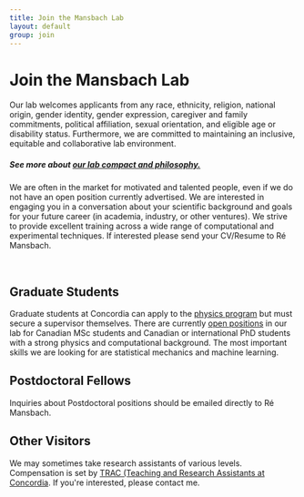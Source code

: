 ```yaml
---
title: Join the Mansbach Lab
layout: default
group: join
---
```


# Join the Mansbach Lab
Our lab welcomes applicants from any race, ethnicity, religion, national origin, gender identity, gender expression, caregiver and family commitments, political affiliation, sexual orientation, and eligible age or disability status. Furthermore, we are committed to maintaining an inclusive, equitable and collaborative lab environment.
##### See more about [our lab compact and philosophy.](/compact/)

We are often in the market for motivated and talented people, even if we do not have an open position currently advertised. We are interested in engaging you in a conversation about your scientific background and goals for your future career (in academia, industry, or other ventures). We strive to provide excellent training across a wide range of computational and experimental techniques. If interested please send your CV/Resume to Ré Mansbach.


<br/>

## Graduate Students

Graduate students at Concordia can apply to the [physics program](https://www.concordia.ca/artsci/physics/programs/graduate.html) but must secure a supervisor themselves. There are currently [open positions](/openpositions/) in our lab for Canadian MSc students and Canadian or international PhD students with a strong physics and computational background. The most important skills we are looking for are statistical mechanics and machine learning.

## Postdoctoral Fellows

Inquiries about Postdoctoral positions should be emailed directly to Ré Mansbach. <!--We set our postdoctoral fellow compensation to the [Stanford rates](https://postdocs.stanford.edu/funding-levels-and-guidelines) **and** encourage candidates to explore applying for extramural fellowships to support their research.
//-->

## Other Visitors

We may sometimes take research assistants of various levels. Compensation is set by [TRAC (Teaching and Research Assistants at Concordia](https://trac-union.ca/pay-rates/). If you're interested, please contact me.

<!--In the past, our lab has enjoyed having foreign exchange students, interns, sabbatical visitors from academia and industry, and post-bac technicians in the lab.  We are open to other arrangements as well. As we expect people to be fairly compensated for their work by their home institution or by us, we do not have volunteer positions available. Note: we take high school students exclusively through the [UCSF SEP program](http://sep.ucsf.edu/).//-->
